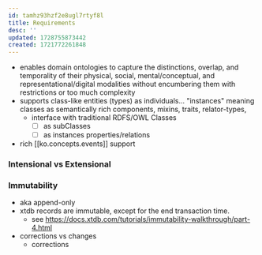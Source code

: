 ```yaml
---
id: tamhz93hzf2e8ugl7rtyf8l
title: Requirements
desc: ''
updated: 1728755873442
created: 1721772261848
---
```


- enables domain ontologies to capture the distinctions, overlap, and temporality of their physical, social, mental/conceptual, and representational/digital modalities without encumbering them with restrictions or too much complexity
- supports class-like entities (types) as individuals... "instances" meaning classes as semantically rich components, mixins, traits, relator-types, 
  - interface with traditional RDFS/OWL Classes
    - [ ] as subClasses
    - [ ] as instances properties/relations
- rich [[ko.concepts.events]] support

### Intensional vs Extensional


### Immutability 

- aka append-only
- xtdb records are immutable, except for the end transaction time.
  - see https://docs.xtdb.com/tutorials/immutability-walkthrough/part-4.html
- corrections vs changes
  - corrections 